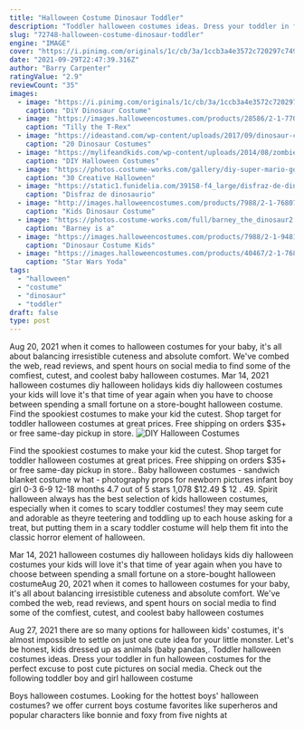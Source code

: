 ```yaml
---
title: "Halloween Costume Dinosaur Toddler"
description: "Toddler halloween costumes ideas. Dress your toddler in fun halloween costumes for the perfect excuse to post cute pictures on social media. Check out the following toddler boy and girl halloween costume"
slug: "72748-halloween-costume-dinosaur-toddler"
engine: "IMAGE"
cover: "https://i.pinimg.com/originals/1c/cb/3a/1ccb3a4e3572c720297c7492b3aedbed.jpg"
date: "2021-09-29T22:47:39.316Z"
author: "Barry Carpenter"
ratingValue: "2.9"
reviewCount: "35"
images:
  - image: "https://i.pinimg.com/originals/1c/cb/3a/1ccb3a4e3572c720297c7492b3aedbed.jpg"
    caption: "DiY Dinosaur Costume"
  - image: "https://images.halloweencostumes.com/products/28586/2-1-77089/tilly-the-t-rex-girls-dinosaur-costume.jpg"
    caption: "Tilly the T-Rex"
  - image: "https://ideastand.com/wp-content/uploads/2017/09/dinosaur-costume-diy/14-dinosaur-costume-diy-ideas-tutorials.jpg"
    caption: "20 Dinosaur Costumes"
  - image: "https://mylifeandkids.com/wp-content/uploads/2014/08/zombie.jpg"
    caption: "DIY Halloween Costumes"
  - image: "https://photos.costume-works.com/gallery/diy-super-mario-goomba-costume.jpg"
    caption: "30 Creative Halloween"
  - image: "https://static1.funidelia.com/39158-f4_large/disfraz-de-dinosaurio-arcoiris-para-nino.jpg"
    caption: "Disfraz de dinosaurio"
  - image: "http://images.halloweencostumes.com/products/7988/2-1-76807/kids-dinosaur-costume.jpg"
    caption: "Kids Dinosaur Costume"
  - image: "https://photos.costume-works.com/full/barney_the_dinosaur2.jpg"
    caption: "Barney is a"
  - image: "https://images.halloweencostumes.com/products/7988/2-1-94813/kids-dinosaur-costume3.jpg"
    caption: "Dinosaur Costume Kids"
  - image: "https://images.halloweencostumes.com/products/40467/2-1-76894/star-wars-yoda-toddler-costume.jpg"
    caption: "Star Wars Yoda"
tags:
  - "halloween"
  - "costume"
  - "dinosaur"
  - "toddler"
draft: false
type: post
---
```


Aug 20, 2021 when it comes to halloween costumes for your baby, it's all about balancing irresistible cuteness and absolute comfort. We've combed the web, read reviews, and spent hours on social media to find some of the comfiest, cutest, and coolest baby halloween costumes. Mar 14, 2021 halloween costumes diy halloween holidays kids diy halloween costumes your kids will love it's that time of year again when you have to choose between spending a small fortune on a store-bought halloween costume. Find the spookiest costumes to make your kid the cutest. Shop target for toddler halloween costumes at great prices. Free shipping on orders $35+ or free same-day pickup in store.
![DIY Halloween Costumes](https://mylifeandkids.com/wp-content/uploads/2014/08/zombie.jpg "DIY Halloween Costumes")

Find the spookiest costumes to make your kid the cutest. Shop target for toddler halloween costumes at great prices. Free shipping on orders $35+ or free same-day pickup in store.. Baby halloween costumes - sandwich blanket costume w hat - photography props for newborn pictures infant boy girl 0-3 6-9 12-18 months 4.7 out of 5 stars 1,078 $12.49 $ 12 . 49. Spirit halloween always has the best selection of kids halloween costumes, especially when it comes to scary toddler costumes! they may seem cute and adorable as theyre teetering and toddling up to each house asking for a treat, but putting them in a scary toddler costume will help them fit into the classic horror element of halloween.
<!--inArticleAds-->

<!--galleryOne-->

Mar 14, 2021 halloween costumes diy halloween holidays kids diy halloween costumes your kids will love it's that time of year again when you have to choose between spending a small fortune on a store-bought halloween costumeAug 20, 2021 when it comes to halloween costumes for your baby, it's all about balancing irresistible cuteness and absolute comfort. We've combed the web, read reviews, and spent hours on social media to find some of the comfiest, cutest, and coolest baby halloween costumes
<!--inArticleAds-->

<!--galleryTwo-->

Aug 27, 2021 there are so many options for halloween kids' costumes, it's almost impossible to settle on just one cute idea for your little monster. Let's be honest, kids dressed up as animals (baby pandas,. Toddler halloween costumes ideas. Dress your toddler in fun halloween costumes for the perfect excuse to post cute pictures on social media. Check out the following toddler boy and girl halloween costume
<!--galleryThree-->

Boys halloween costumes. Looking for the hottest boys' halloween costumes? we offer current boys costume favorites like superheros and popular characters like bonnie and foxy from five nights at